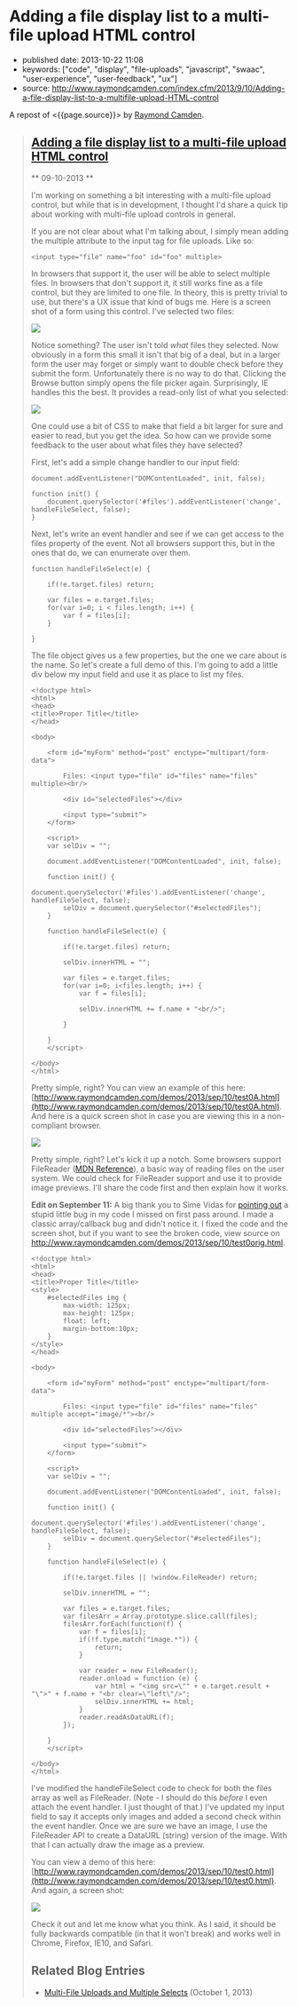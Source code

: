 # Adding a file display list to a multi-file upload HTML control

- published date: 2013-10-22 11:08
- keywords: ["code", "display", "file-uploads", "javascript", "swaac", "user-experience", "user-feedback", "ux"]
- source: http://www.raymondcamden.com/index.cfm/2013/9/10/Adding-a-file-display-list-to-a-multifile-upload-HTML-control


A repost of <{{page.source}}> by [Raymond Camden](http://www.raymondcamden.com/).


> [Adding a file display list to a multi-file upload HTML control](http://www.raymondcamden.com/index.cfm/2013/9/10/Adding-a-file-display-list-to-a-multifile-upload-HTML-control)
> --------------------------------------------------------------------------------------------------------------------------------------------------------------------------------
> 
> ** 09-10-2013 ** 
> 
> I'm working on something a bit interesting with a multi-file upload control, but while that is in development, I thought I'd share a quick tip about working with multi-file upload controls in general.
> 
> If you are not clear about what I'm talking about, I simply mean adding the multiple attribute to the input tag for file uploads. Like so:
> 
>     <input type="file" name="foo" id="foo" multiple>
> 
> In browsers that support it, the user will be able to select multiple files. In browsers that don't support it, it still works fine as a file control, but they are limited to one file. In theory, this is pretty trivial to use, but there's a UX issue that kind of bugs me. Here is a screen shot of a form using this control. I've selected two files:
> 
> ![](/images/raymondcamden/Screenshot_9_10_13_9_32_AM.jpg)
> 
> Notice something? The user isn't told *what* files they selected. Now obviously in a form this small it isn't that big of a deal, but in a larger form the user may forget or simply want to double check before they submit the form. Unfortunately there is no way to do that. Clicking the Browse button simply opens the file picker again. Surprisingly, IE handles this the best. It provides a read-only list of what you selected:
> 
> ![](/images/raymondcamden/Screenshot_9_10_13_9_35_AM.png)
> 
> One could use a bit of CSS to make that field a bit larger for sure and easier to read, but you get the idea. So how can we provide some feedback to the user about what files they have selected?
> 
> First, let's add a simple change handler to our input field:
> 
>     document.addEventListener("DOMContentLoaded", init, false);
>         
>     function init() {
>         document.querySelector('#files').addEventListener('change', handleFileSelect, false);
>     }
> 
> Next, let's write an event handler and see if we can get access to the files property of the event. Not all browsers support this, but in the ones that do, we can enumerate over them.
> 
>     function handleFileSelect(e) {
>             
>         if(!e.target.files) return;
>             
>         var files = e.target.files;
>         for(var i=0; i < files.length; i++) {
>             var f = files[i];
>         }
>             
>     }
> 
> The file object gives us a few properties, but the one we care about is the name. So let's create a full demo of this. I'm going to add a little div below my input field and use it as place to list my files.
> 
>     <!doctype html>
>     <html>
>     <head>
>     <title>Proper Title</title>
>     </head>
>         
>     <body>
>         
>         <form id="myForm" method="post" enctype="multipart/form-data">
> 
>             Files: <input type="file" id="files" name="files" multiple><br/>
> 
>             <div id="selectedFiles"></div>
> 
>             <input type="submit">
>         </form>
> 
>         <script>
>         var selDiv = "";
>             
>         document.addEventListener("DOMContentLoaded", init, false);
>         
>         function init() {
>             document.querySelector('#files').addEventListener('change', handleFileSelect, false);
>             selDiv = document.querySelector("#selectedFiles");
>         }
>             
>         function handleFileSelect(e) {
>             
>             if(!e.target.files) return;
>             
>             selDiv.innerHTML = "";
>             
>             var files = e.target.files;
>             for(var i=0; i<files.length; i++) {
>                 var f = files[i];
>                 
>                 selDiv.innerHTML += f.name + "<br/>";
> 
>             }
>             
>         }
>         </script>
> 
>     </body>
>     </html>
> 
> Pretty simple, right? You can view an example of this here: [http://www.raymondcamden.com/demos/2013/sep/10/test0A.html](http://www.raymondcamden.com/demos/2013/sep/10/test0A.html). And here is a quick screen shot in case you are viewing this in a non-compliant browser.
> 
> ![](/images/raymondcamden/Screenshot_9_10_13_9_42_AM.png)
> 
> Pretty simple, right? Let's kick it up a notch. Some browsers support FileReader ([MDN Reference](https://developer.mozilla.org/en-US/docs/Web/API/FileReader)), a basic way of reading files on the user system. We could check for FileReader support and use it to provide image previews. I'll share the code first and then explain how it works.
> 
> **Edit on September 11:** A big thank you to Sime Vidas for [pointing out](http://www.raymondcamden.com/index.cfm/2013/9/10/Adding-a-file-display-list-to-a-multifile-upload-HTML-control#c6E612D19-BAD9-A665-957DCD4546E53F41) a stupid little bug in my code I missed on first pass around. I made a classic array/callback bug and didn't notice it. I fixed the code and the screen shot, but if you want to see the broken code, view source on http://www.raymondcamden.com/demos/2013/sep/10/test0orig.html.
> 
>     <!doctype html>
>     <html>
>     <head>
>     <title>Proper Title</title>
>     <style>
>         #selectedFiles img {
>             max-width: 125px;
>             max-height: 125px;
>             float: left;
>             margin-bottom:10px;
>         }
>     </style>
>     </head>
>         
>     <body>
>         
>         <form id="myForm" method="post" enctype="multipart/form-data">
> 
>             Files: <input type="file" id="files" name="files" multiple accept="image/*"><br/>
> 
>             <div id="selectedFiles"></div>
> 
>             <input type="submit">
>         </form>
> 
>         <script>
>         var selDiv = "";
>             
>         document.addEventListener("DOMContentLoaded", init, false);
>         
>         function init() {
>             document.querySelector('#files').addEventListener('change', handleFileSelect, false);
>             selDiv = document.querySelector("#selectedFiles");
>         }
>             
>         function handleFileSelect(e) {
>             
>             if(!e.target.files || !window.FileReader) return;
> 
>             selDiv.innerHTML = "";
>             
>             var files = e.target.files;
>             var filesArr = Array.prototype.slice.call(files);
>             filesArr.forEach(function(f) {
>                 var f = files[i];
>                 if(!f.type.match("image.*")) {
>                     return;
>                 }
> 
>                 var reader = new FileReader();
>                 reader.onload = function (e) {
>                     var html = "<img src=\"" + e.target.result + "\">" + f.name + "<br clear=\"left\"/>";
>                     selDiv.innerHTML += html;               
>                 }
>                 reader.readAsDataURL(f); 
>             });
>             
>         }
>         </script>
> 
>     </body>
>     </html>
> 
> I've modified the handleFileSelect code to check for both the files array as well as FileReader. (Note - I should do this *before* I even attach the event handler. I just thought of that.) I've updated my input field to say it accepts only images and added a second check within the event handler. Once we are sure we have an image, I use the FileReader API to create a DataURL (string) version of the image. With that I can actually draw the image as a preview.
> 
> You can view a demo of this here: [http://www.raymondcamden.com/demos/2013/sep/10/test0.html](http://www.raymondcamden.com/demos/2013/sep/10/test0.html). And again, a screen shot:
> 
> ![](/images/raymondcamden/Screenshot_9_11_13_5_49_AM.png)
> 
> Check it out and let me know what you think. As I said, it should be fully backwards compatible (in that it won't break) and works well in Chrome, Firefox, IE10, and Safari.
> 
> Related Blog Entries
> --------------------
> 
> -   [Multi-File Uploads and Multiple Selects](http://www.raymondcamden.com/index.cfm/2013/10/1/MultiFile-Uploads-and-Multiple-Selects) (October 1, 2013)
> 
